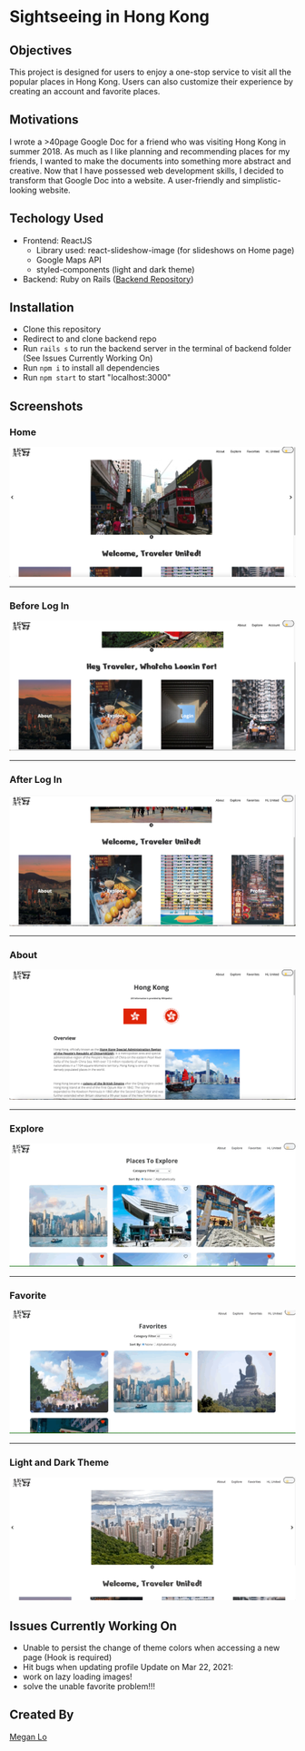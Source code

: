 Sightseeing in Hong Kong 
====

## Objectives

This project is designed for users to enjoy a one-stop service to visit all the popular places in Hong Kong. Users can also customize their experience by creating an account and favorite places.

## Motivations

I wrote a >40page Google Doc for a friend who was visiting Hong Kong in summer 2018. As much as I like planning and recommending places for my friends, I wanted to make the documents into something more abstract and creative. Now that I have possessed web development skills, I decided to transform that Google Doc into a website. A user-friendly and simplistic-looking website. 

## Techology Used

- Frontend: ReactJS 
    - Library used: react-slideshow-image (for slideshows on Home page)
    - Google Maps API
    - styled-components (light and dark theme)
- Backend: Ruby on Rails ([Backend Repository](https://github.com/mehmehmehlol/sightseeing-in-hk-backend/tree/433df084aa89531e0283dfb5bc2cbf65d4aa73f3))

## Installation

- Clone this repository
- Redirect to and clone backend repo 
- Run `rails s` to run the backend server in the terminal of backend folder (See Issues Currently Working On)
- Run `npm i` to install all dependencies
- Run `npm start` to start "localhost:3000"


## Screenshots

### Home

![Home](Images/home.png)

---

### Before Log In

![Pre-Login](Images/pre-login.png)

---

### After Log In

![After-login](Images/after-login.png)

---

### About

![About](Images/about.png)

---

### Explore 

![Explore](Images/explore.gif)

---

### Favorite

![Favorite](Images/favorite.gif)

---

### Light and Dark Theme 

![Theme](Images/theme.gif)

## Issues Currently Working On

- Unable to persist the change of theme colors when accessing a new page (Hook is required)
- Hit bugs when updating profile
Update on Mar 22, 2021:
- work on lazy loading images!
- solve the unable favorite problem!!!

## Created By

[Megan Lo](https://github.com/mehmehmehlol)
